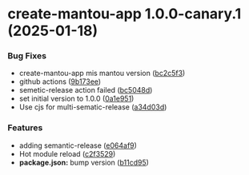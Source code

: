# create-mantou-app 1.0.0-canary.1 (2025-01-18)


### Bug Fixes

* create-mantou-app mis mantou version ([bc2c5f3](https://github.com/ppenter/mantou/commit/bc2c5f30568c5c0fb537307f3b7be9cc53dc2d8f))
* github actions ([9b173ee](https://github.com/ppenter/mantou/commit/9b173eee2ebda4e7a7509ccec661cb00ca1550e6))
* semetic-release action failed ([bc5048d](https://github.com/ppenter/mantou/commit/bc5048dbdbf3bf9980f0480e9b1ab893d6030a7a))
* set initial version to 1.0.0 ([0a1e951](https://github.com/ppenter/mantou/commit/0a1e951d9831371eb2dd03010d624d1be90a47db))
* Use cjs for multi-sematic-release ([a34d03d](https://github.com/ppenter/mantou/commit/a34d03dd4fcf764824b2b08d1e21e0c73c28d54f))


### Features

*  adding semantic-release ([e064af9](https://github.com/ppenter/mantou/commit/e064af95dc2b4715a7142b349f2d78beb3692c6a))
* Hot module reload ([c2f3529](https://github.com/ppenter/mantou/commit/c2f352991f36f112d3ce2664db32103deebdb2b0))
* **package.json:** bump version ([b11cd95](https://github.com/ppenter/mantou/commit/b11cd95a91c949e8a080197eb73d1b0fd30029dd))
